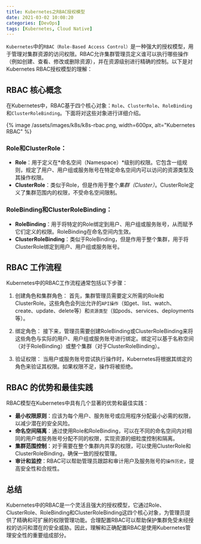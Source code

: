 ```yaml
---
title: Kubernetes之RBAC授权模型
date: 2021-03-02 10:08:20
categories: [DevOps]
tags: [Kubernetes, Cloud Native]
---
```


`Kubernetes`中的`RBAC（Role-Based Access Control）`是一种强大的授权模型，用于管理对集群资源的访问权限。RBAC允许集群管理员定义谁可以执行哪些操作（例如创建、查看、修改或删除资源），并在资源级别进行精确的控制。以下是对Kubernetes RBAC授权模型的理解：

## RBAC 核心概念
在Kubernetes中，RBAC基于四个核心对象：`Role`、`ClusterRole`、`RoleBinding`和`ClusterRoleBinding`。下面将对这些对象进行详细介绍。

{% image /assets/images/k8s/k8s-rbac.png, width=600px, alt="Kubernetes RBAC" %}

### Role和ClusterRole：
- **Role**：用于定义在*命名空间（Namespace）*级别的权限。它包含一组规则，规定了用户、用户组或服务账号在特定命名空间内可以访问的资源类型及其操作权限。
- **ClusterRole**：类似于Role，但是作用于整个*集群（Cluster）*。ClusterRole定义了集群范围内的权限，不受命名空间限制。

### RoleBinding和ClusterRoleBinding：

- **RoleBinding**：用于将特定的Role绑定到用户、用户组或服务账号，从而赋予它们定义的权限。RoleBinding在命名空间内生效。
- **ClusterRoleBinding**：类似于RoleBinding，但是作用于整个集群，用于将ClusterRole绑定到用户、用户组或服务账号。

## RBAC 工作流程
Kubernetes中的RBAC工作流程通常包括以下步骤：

1. 创建角色和集群角色：
首先，集群管理员需要定义所需的Role和ClusterRole。这些角色会列出允许的`API操作`（如get、list、watch、create、update、delete等）和`资源类型`（如pods、services、deployments等）。

2. 绑定角色：
接下来，管理员需要创建RoleBinding或ClusterRoleBinding来将这些角色与实际的用户、用户组或服务账号进行绑定。绑定可以基于名称空间（对于RoleBinding）或整个集群（对于ClusterRoleBinding）。

3. 验证权限：
当用户或服务账号尝试执行操作时，Kubernetes将根据其绑定的角色来验证其权限。如果权限不足，操作将被拒绝。

## RBAC 的优势和最佳实践
RBAC模型在Kubernetes中具有几个显著的优势和最佳实践：

- **最小权限原则**：应该为每个用户、服务账号或应用程序分配最小必需的权限，以减少潜在的安全风险。
- **命名空间隔离**：通过使用Role和RoleBinding，可以在不同的命名空间内对相同的用户或服务账号分配不同的权限，实现资源的细粒度控制和隔离。
- **集群范围控制**：对于需要在整个集群内共享的权限，可以使用ClusterRole和ClusterRoleBinding，确保一致的授权管理。
- **审计和监控**：RBAC可以帮助管理员跟踪和审计用户及服务账号的`操作历史`，提高安全性和合规性。

## 总结
Kubernetes中的RBAC是一个灵活且强大的授权模型，它通过Role、ClusterRole、RoleBinding和ClusterRoleBinding这四个核心对象，为管理员提供了精确和可扩展的权限管理功能。合理配置RBAC可以帮助保护集群免受未经授权的访问和潜在的安全威胁。因此，理解和正确配置RBAC是使用Kubernetes管理安全性的重要组成部分。
